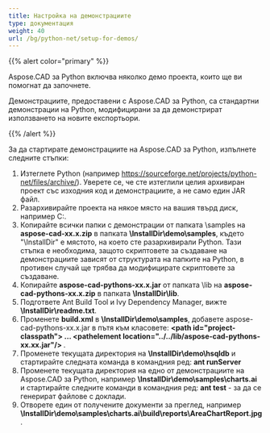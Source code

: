 ```yaml
---
title: Настройка на демонстрациите
type: документация
weight: 40
url: /bg/python-net/setup-for-demos/
---
```


{{% alert color="primary" %}}

Aspose.CAD за Python включва няколко демо проекта, които ще ви помогнат да започнете.

Демонстрациите, предоставени с Aspose.CAD за Python, са стандартни демонстрации на Python, модифицирани за да демонстрират използването на новите експортьори.

{{% /alert %}}

За да стартирате демонстрациите на Aspose.CAD за Python, изпълнете следните стъпки:

1. Изтеглете Python (например https://sourceforge.net/projects/python-net/files/archive/). Уверете се, че сте изтеглили целия архивиран проект със изходния код и демонстрациите, а не само един JAR файл.
1. Разархивирайте проекта на някое място на вашия твърд диск, например C:\.
1. Копирайте всички папки с демонстрации от папката \samples на **aspose-cad-xx.x.zip** в папката **\InstallDir\demo\samples**, където "\InstallDir" е мястото, на което сте разархивирали Python. Тази стъпка е необходима, защото скриптовете за създаване на демонстрациите зависят от структурата на папките на Python, в противен случай ще трябва да модифицирате скриптовете за създаване.
1. Копирайте **aspose-cad-pythons-xx.x.jar** от папката \lib на **aspose-cad-pythons-xx.x.zip** в папката **\InstallDir\lib**.
1. Подгответе Ant Build Tool и Ivy Dependency Manager, вижте **\InstallDir\readme.txt**.
1. Променете **build.xml** в **\InstallDir\demo\samples**, добавете aspose-cad-pythons-xx.x.jar в пътя към класовете:
   **\<path id="project-classpath"> ... \<pathelement location="../../lib/aspose-cad-pythons-xx.xx.jar"/> </path>**.
1. Променете текущата директория на **\InstallDir\demo\hsqldb** и стартирайте следната команда в командния ред:
   **ant runServer**
1. Променете текущата директория на едно от демонстрациите на Aspose.CAD за Python, например **\InstallDir\demo\samples\charts.ai** и стартирайте следните команди в командния ред:
   **ant test** - за да се генерират файлове с доклади.
1. Отворете един от получените документи за преглед, например **\InstallDir\demo\samples\charts.ai\build\reports\AreaChartReport.jpg**.
